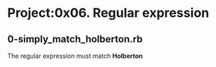 # Project:0x06. Regular expression

## 0-simply_match_holberton.rb

The regular expression must match **Holberton**